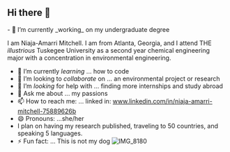 ## Hi there 👋

<!--
**niajamitchell/niajamitchell** is a ✨ _special_ ✨ repository because its `README.md` (this file) appears on your GitHub profile.

Here are some ideas to get you started:

- 🔭 I’m currently _working_ on my undergraduate degree 
- 🌱 I’m currently _learning_ ... how to code 
- 👯 I’m looking to _collaborate_ on ... a carbon calculator 
- 🤔 I’m looking for help with ... finding more internships and study abroad 
- 💬 Ask me about ... my passions 
- 📫 How to reach me: ... email 
- 😄 Pronouns: ...she/her 
- ⚡ Fun fact: ... I like to swim 
--> - 🔭 I’m currently _working_ on my undergraduate degree 
I am Niaja-Amarri Mitchell.  I am from Atlanta, Georgia, and I attend THE _illustrious_ Tuskegee University as a second year chemical engineering major with a concentration in environmental engineering. 
- 🌱 I’m currently _learning_ ... how to code 
- 👯 I’m looking to _collaborate_ on ... an environmental project or research 
- 🤔 I’m _looking_ for help with ... finding more internships and study abroad 
- 💬 Ask me about ... my passions 
- 📫 How to reach me: ... linked in: www.linkedin.com/in/niaja-amarri-mitchell-75889626b
- 😄 Pronouns: ...she/her
- I plan on having my research published, traveling to 50 countries, and speaking 5 languages. 
- ⚡ Fun fact: ... This is not my dog 
![IMG_8180](https://github.com/user-attachments/assets/514bec52-5bd8-4654-a812-758a6730969e)
